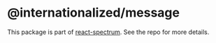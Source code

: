 # @internationalized/message

This package is part of [react-spectrum](https://github.com/adobe/react-spectrum). See the repo for more details.